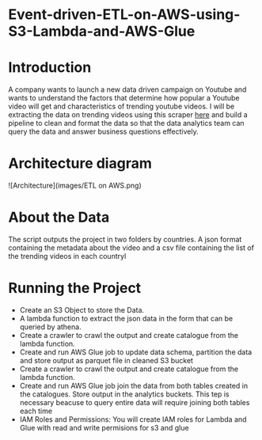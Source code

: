 # Event-driven-ETL-on-AWS-using-S3-Lambda-and-AWS-Glue
# Introduction
A company wants to launch a new data driven campaign on Youtube and wants to understand the factors that determine how popular a Youtube video will get and characteristics of trending youtube videos. I will be extracting the data on trending videos using this scraper [here](https://github.com/Ameenah21/Trending-YouTube-Scraper) and build a pipeline to clean and format the data so that the data analytics team can query the data and answer business questions effectively.
# Architecture diagram
![Architecture](images/ETL on AWS.png)
# About the Data
The script outputs the project in two folders by countries. A json format containing the metadata about the video and a csv file containing the list of the trending videos in each countryl
# Running the Project
- Create an S3 Object to store the Data.
- A lambda function to extract the json data in the form that can be queried by athena.
- Create a crawler to crawl the output and create catalogue from the lambda function.
- Create and run AWS Glue job to update data schema, partition the data and store output as parquet file in cleaned S3 bucket
- Create a crawler to crawl the output and create catalogue from the lambda function. 
-  Create and run AWS Glue job join the data from both tables created in the catalogues. Store output in the analytics buckets.
This tep is necessary beacuse to query entire data will require joining both tables each time
- IAM Roles and Permissions: You will create IAM roles for Lambda and Glue with read and write permisions for s3 and glue
